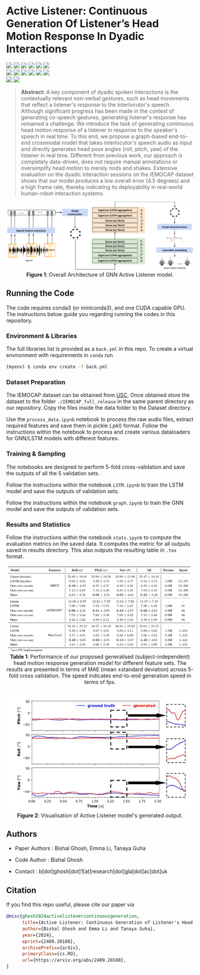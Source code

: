 # Active Listener: Continuous Generation Of Listener’s Head Motion Response In Dyadic Interactions
[![](https://img.shields.io/github/stars/Y-debug-sys/Diffusion-TS.svg)](https://github.com/bigzen/Active-Listener/stargazers)
[![](https://img.shields.io/github/forks/Y-debug-sys/Diffusion-TS.svg)](https://github.com/bigzen/Active-Listener/network) 
[![](https://img.shields.io/badge/license-MIT-blue.svg)](https://github.com/bigzen/Active-Listener/blob/main/LICENSE) 
<img src="https://img.shields.io/badge/python-3.10-blue">
<img src="https://img.shields.io/badge/pytorch-2.4-orange">
<img src="https://img.shields.io/badge/cuda-12.1-orange"><br>
<img src="https://img.shields.io/badge/numpy-1.24-green">
<img src="https://img.shields.io/badge/pickle-0.7-green">
<img src="https://img.shields.io/badge/librosa-0.10-green">
<img src="https://img.shields.io/badge/audiofile-1.3-green">
<img src="https://img.shields.io/badge/transformers-4.33-green">
<img src="https://img.shields.io/badge/opensmile-2.4-green"><br>
<img src="https://img.shields.io/badge/scipy-1.10-green">
<img src="https://img.shields.io/badge/torchaudio-2.4-green">

> **Abstract:** A key component of dyadic spoken interactions is the contextually relevant non-verbal gestures, such as head movements that reflect a listener's response to the interlocutor's speech. Although significant progress has been made in the context of generating co-speech gestures, generating listener's response has remained a challenge. We introduce the task of generating continuous head motion response of a listener in response to the speaker's speech in real time. To this end, we propose a graph-based end-to-end crossmodal model that takes interlocutor's speech audio as input and directly generates head pose angles (roll, pitch, yaw) of the listener in real time. Different from previous work, our approach is completely data-driven, does not require manual annotations or oversimplify head motion to merely nods and shakes. Extensive evaluation on the dyadic interaction sessions on the IEMOCAP dataset shows that our model produces a low overall error (4.5 degrees) and a high frame rate, thereby indicating its deployability in real-world human-robot interaction systems.


<p align="center">
  <img src="model.svg" alt="">
  <br>
  <b>Figure 1</b>: Overall Architecture of GNN Active Listener model.
</p>

## Running the Code

 The code requires conda3 (or miniconda3), and one CUDA capable GPU. The instructions below guide you regarding running the codes in this repository. 

### Environment & Libraries

The full libraries list is provided as a `back.yml` in this repo. To create a virtual environment with requirements in `conda` run

~~~bash
(myenv) $ conda env create -f back.yml
~~~

### Dataset Preparation

The IEMOCAP dataset can be obtained from [USC](https://sail.usc.edu/iemocap/iemocap_release.htm). Once obtained store the dataset to the folder `./IEMOCAP_full_release` in the same parent directory as our repository. Copy the files inside the data folder to the Dataset directory.

Use the `process_data.ipynb` notebook to process the raw audio files, extract required features and save them in pickle (.pkl) format. Follow the instructions within the notebook to process and create various dataloaders for GNN/LSTM models with different features. 

### Training & Sampling

The notebooks are designed to perform 5-fold cross-validation and save the outputs of all the 5 validation sets.

Follow the instructions within the notebook `LSTM.ipynb` to train the LSTM model and save the outputs of validation sets.

Follow the instructions within the notebook `graph.ipynb` to train the GNN model and save the outputs of validation sets.

### Results and Statistics

Follow the instructions within the notebook `stats.ipynb` to compute the evaluation metrics on the saved data. It computes the metric for all outputs saved in results directory. This also outputs the resulting table in `.tex` format.

<p align="center">
  <img src="table.png" alt="">
  <br>
  <b>Table 1</b>: Performance of our proposed generalised (subject-independent) head motion response generation model for different feature sets. The results are presented in terms of MAE (mean ±standard deviation) across 5-fold cross validation. The speed indicates end-to-end generation speed in terms of fps.
</p>

<p align="center">
  <img src="vis.png" alt="">
  <br>
  <b>Figure 2</b>: Visualisation of Active Listener model's generated output.
</p>

## Authors

* Paper Authors : Bishal Ghosh, Emma Li, Tanaya Guha

* Code Author : Bishal Ghosh

* Contact : b[dot]ghosh[dot]1[at]research[dot]gla[dot]ac[dot]uk


## Citation
If you find this repo useful, please cite our paper via
```bibtex
@misc{ghosh2024activelistenercontinuousgeneration,
      title={Active Listener: Continuous Generation of Listener's Head Motion Response in Dyadic Interactions}, 
      author={Bishal Ghosh and Emma Li and Tanaya Guha},
      year={2024},
      eprint={2409.20188},
      archivePrefix={arXiv},
      primaryClass={cs.RO},
      url={https://arxiv.org/abs/2409.20188}, 
}
```
